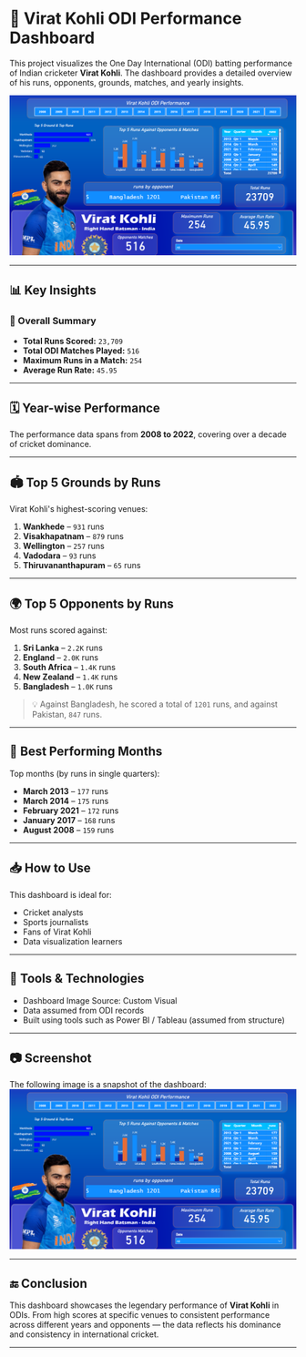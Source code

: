 # 🏏 Virat Kohli ODI Performance Dashboard

This project visualizes the One Day International (ODI) batting performance of Indian cricketer **Virat Kohli**. The dashboard provides a detailed overview of his runs, opponents, grounds, matches, and yearly insights.

![Virat Kohli Dashboard](image.png)

---

## 📊 Key Insights

### 📌 Overall Summary
- **Total Runs Scored:** `23,709`
- **Total ODI Matches Played:** `516`
- **Maximum Runs in a Match:** `254`
- **Average Run Rate:** `45.95`

---

## 🗓️ Year-wise Performance
The performance data spans from **2008 to 2022**, covering over a decade of cricket dominance.

---

## 🏟️ Top 5 Grounds by Runs
Virat Kohli's highest-scoring venues:
1. **Wankhede** – `931` runs
2. **Visakhapatnam** – `879` runs
3. **Wellington** – `257` runs
4. **Vadodara** – `93` runs
5. **Thiruvananthapuram** – `65` runs

---

## 🌍 Top 5 Opponents by Runs
Most runs scored against:
1. **Sri Lanka** – `2.2K` runs
2. **England** – `2.0K` runs
3. **South Africa** – `1.4K` runs
4. **New Zealand** – `1.4K` runs
5. **Bangladesh** – `1.0K` runs

> 💡 Against Bangladesh, he scored a total of `1201` runs, and against Pakistan, `847` runs.

---

## 📆 Best Performing Months
Top months (by runs in single quarters):
- **March 2013** – `177` runs
- **March 2014** – `175` runs
- **February 2021** – `172` runs
- **January 2017** – `168` runs
- **August 2008** – `159` runs

---

## 📥 How to Use
This dashboard is ideal for:
- Cricket analysts
- Sports journalists
- Fans of Virat Kohli
- Data visualization learners

---

## 📌 Tools & Technologies
- Dashboard Image Source: Custom Visual
- Data assumed from ODI records
- Built using tools such as Power BI / Tableau (assumed from structure)

---

## 📷 Screenshot
The following image is a snapshot of the dashboard:
![Virat Kohli Dashboard](image.png)

---

## 🔚 Conclusion
This dashboard showcases the legendary performance of **Virat Kohli** in ODIs. From high scores at specific venues to consistent performance across different years and opponents — the data reflects his dominance and consistency in international cricket.

---

